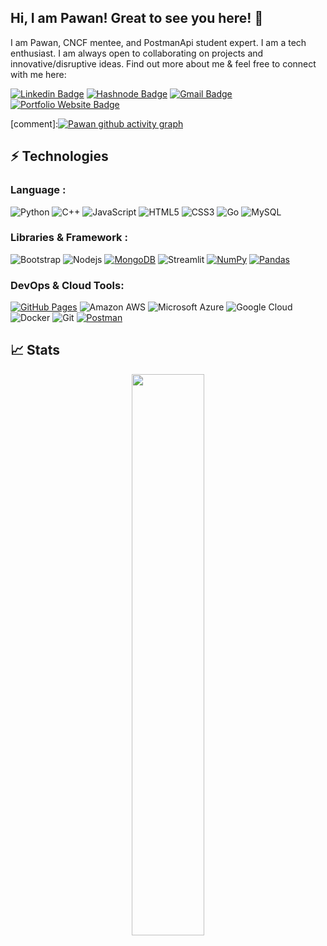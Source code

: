 ## Hi, I am Pawan! Great to see you here! 👋

I am Pawan, CNCF mentee, and PostmanApi student expert. I am a tech enthusiast. I am always open to collaborating on projects and innovative/disruptive ideas. Find out more about me & feel free to connect with me here:

[![Linkedin Badge](https://img.shields.io/badge/-pawan-blue?style=flat-square&logo=Linkedin&logoColor=white&link=https://https://www.linkedin.com/in/pawan-s/)](https://www.linkedin.com/in/pawan-s/)
[![Hashnode Badge](https://img.shields.io/badge/-@pawan-1F51FF?style=flat-square&labelColor=1F51FF&logo=Hashnode&link=https://pawanblog.hashnode.dev/)](https://pawanblog.hashnode.dev/)
[![Gmail Badge](https://img.shields.io/badge/-spavandsp@gmail.com-c14438?style=flat-square&logo=Gmail&logoColor=white&link=mailto:spavandsp@gmail.com)](mailto:spavandsp@gmail.com)
[![Portfolio Website Badge](https://img.shields.io/badge/-Portfolio-black?style=flat-square&logo=BioLink&logoColor=white&link=https:/pawans.bio.link/)](https://pawans.bio.link/)

[comment]:[![Pawan github activity graph](https://github-readme-activity-graph.vercel.app/graph?username=spawan02&bg_color=0f2d3d&color=1cadfb&line=1cadfb&point=1cadfb&area=true&hide_border=true)](https://github.com/ashutosh00710/github-readme-activity-graph)

## ⚡ Technologies

### Language :
![Python](https://img.shields.io/badge/-Python-black?style=flat-square&logo=Python)
![C++](https://img.shields.io/badge/-C++-00599C?style=flat-square&logo=c)
![JavaScript](https://img.shields.io/badge/-JavaScript-black?style=flat-square&logo=javascript)
![HTML5](https://img.shields.io/badge/-HTML5-E34F26?style=flat-square&logo=html5&logoColor=white)
![CSS3](https://img.shields.io/badge/-CSS3-1572B6?style=flat-square&logo=css3)
![Go](https://img.shields.io/badge/-go-007ACC?style=flat-square&logo=go)
![MySQL](https://img.shields.io/badge/-MySQL-black?style=flat-square&logo=mysql)

### Libraries & Framework :

![Bootstrap](https://img.shields.io/badge/-Bootstrap-563D7C?style=flat-square&logo=bootstrap)
![Nodejs](https://img.shields.io/badge/-Nodejs-black?style=flat-square&logo=Node.js)
<a href="#"><img alt="MongoDB" src ="https://img.shields.io/badge/MongoDB-%234ea94b.svg?logo=mongodb&logoColor=white"></a>
![Streamlit](https://img.shields.io/badge/-Streamlit-336791?style=flat-square&logo=streamlit)
<a href="#"><img alt="NumPy" src="https://img.shields.io/badge/Numpy%20-%23013243.svg?logo=numpy&logoColor=white"></a>
<a href="#"><img alt="Pandas" src="https://img.shields.io/badge/Pandas%20-%23150458.svg?logo=pandas&logoColor=white"></a>

### DevOps & Cloud Tools:

<a href="#"><img alt="GitHub Pages" src="https://img.shields.io/badge/GitHub%20Pages-%23327FC7.svg?logo=github&logoColor=white"></a>
![Amazon AWS](https://img.shields.io/badge/Amazon%20AWS-232F3E?style=flat-square&logo=amazon-aws)
![Microsoft Azure](https://img.shields.io/badge/Microsoft%20Azure-232F7E?style=flat-square&logo=microsoft-azure)
![Google Cloud](https://img.shields.io/badge/Google%20Cloud-black?style=flat-square&logo=google-cloud)
![Docker](https://img.shields.io/badge/-Docker-black?style=flat-square&logo=docker)
![Git](https://img.shields.io/badge/-Git-black?style=flat-square&logo=git)
<a href="#"><img alt="Postman" src="https://img.shields.io/badge/Postman-FF6C37?logo=postman&logoColor=white"></a>



## 📈 Stats
<p align="center">
  <img width="48%" src="https://github-readme-streak-stats.herokuapp.com/?user=spawan02&theme=tokyonight" />
</p>
<!--
**spawan02/spawan02** is a ✨ _special_ ✨ repository because its `README.md` (this file) appears on your GitHub profile.

Here are some ideas to get you started:

- 🔭 I’m currently working on ...
- 🌱 I’m currently learning ...
- 👯 I’m looking to collaborate on ...
- 🤔 I’m looking for help with ...
- 💬 Ask me about ...
- 📫 How to reach me: ...
- 😄 Pronouns: ...
- ⚡ Fun fact: ...
-->
